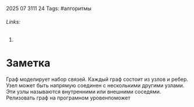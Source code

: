2025 07 3111 24
Tags: #алгоритмы 
###### Links: 
1) 
# Заметка
Граф моделирует набор связей. Каждый граф состоит из узлов и ребер. Узел может быть напрямую соединен с несколькими другими узлами. Эти узлы называются внутренними или внешними соседями.
Релизовать граф на програмном уровенпоможет 